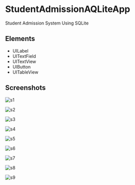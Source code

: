 # StudentAdmissionAQLiteApp
Student Admission System Using SQLite

## Elements

* UILabel
* UITextField
* UITextView
* UIButton
* UITableView

## Screenshots

![s1](https://user-images.githubusercontent.com/81278594/125729809-32d12666-edc2-429f-9b54-7c2f5b7de6e2.png)

![s2](https://user-images.githubusercontent.com/81278594/125729823-9c3109d0-aaf7-4110-a9c0-5b6ddfa706be.png)

![s3](https://user-images.githubusercontent.com/81278594/125729825-c7411161-d452-4807-852b-72c5fec88966.png)

![s4](https://user-images.githubusercontent.com/81278594/125729826-d5d6981b-d19f-4ebe-8800-9a7b5d45d2ea.png)

![s5](https://user-images.githubusercontent.com/81278594/125729829-1eeb6d3f-b9c1-410b-bd26-5e6274092a13.png)

![s6](https://user-images.githubusercontent.com/81278594/125729831-b372f5e5-2088-4f97-b736-aa620e7c502b.png)

![s7](https://user-images.githubusercontent.com/81278594/125729833-ad4e9d28-3035-406f-9b4b-2b8157057777.png)

![s8](https://user-images.githubusercontent.com/81278594/125729834-d8f543bb-536b-4dd5-9d8f-f1b356cfcdad.png)

![s9](https://user-images.githubusercontent.com/81278594/125729835-172a214c-e9f2-406e-beab-066444fe865d.png)

